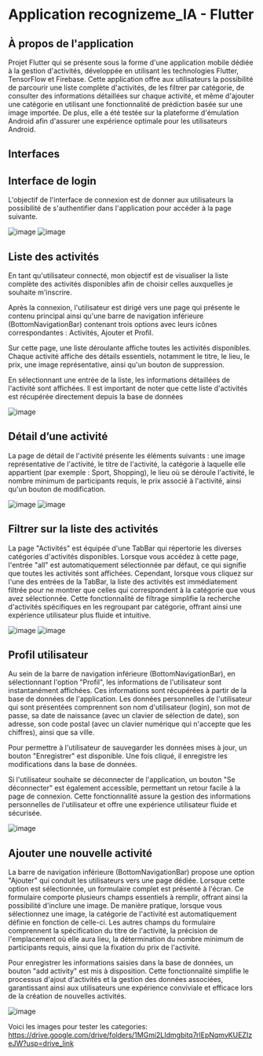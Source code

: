 # Application recognizeme_IA - Flutter
## À propos de l'application

Projet Flutter qui se présente sous la forme d'une application mobile dédiée à la gestion d'activités, développée en utilisant les technologies Flutter, TensorFlow et Firebase. Cette application offre aux utilisateurs la possibilité de parcourir une liste complète d'activités, de les filtrer par catégorie, de consulter des informations détaillées sur chaque activité, et même d'ajouter une catégorie en utilisant une fonctionnalité de prédiction basée sur une image importée. De plus, elle a été testée sur la plateforme d'émulation Android afin d'assurer une expérience optimale pour les utilisateurs Android.

## Interfaces
##  Interface de login
L'objectif de l'interface de connexion est de donner aux utilisateurs la possibilité de s'authentifier dans l'application pour accéder à la page suivante. 

![image](https://github.com/MariamBl/recognizeme_ia/assets/86015308/25008ba8-6a1d-490c-9427-05bc44d8875a) ![image](https://github.com/MariamBl/recognizeme_ia/assets/86015308/82f10a9b-2712-40ab-815a-679fd983dfa3)
##  Liste des activités
En tant qu'utilisateur connecté, mon objectif est de visualiser la liste complète des activités disponibles afin de choisir celles auxquelles je souhaite m'inscrire.

Après la connexion, l'utilisateur est dirigé vers une page qui présente le contenu principal ainsi qu'une barre de navigation inférieure (BottomNavigationBar) contenant trois options avec leurs icônes correspondantes : Activités, Ajouter et Profil.

Sur cette page, une liste déroulante affiche toutes les activités disponibles. Chaque activité affiche des détails essentiels, notamment le titre, le lieu, le prix, une image représentative, ainsi qu'un bouton de suppression.

En sélectionnant une entrée de la liste, les informations détaillées de l'activité sont affichées. Il est important de noter que cette liste d'activités est récupérée directement depuis la base de données

![image](https://github.com/MariamBl/recognizeme_ia/assets/86015308/f2987493-bda0-43bb-acf6-da7796c49b01)
##  Détail d’une activité
La page de détail de l'activité présente les éléments suivants : une image représentative de l'activité, le titre de l'activité, la catégorie à laquelle elle appartient (par exemple : Sport, Shopping), le lieu où se déroule l'activité, le nombre minimum de participants requis, le prix associé à l'activité, ainsi qu'un bouton de modification.

![image](https://github.com/MariamBl/recognizeme_ia/assets/86015308/c8cc8992-1aca-4b5d-9094-62a081c7b907) ![image](https://github.com/MariamBl/recognizeme_ia/assets/86015308/22de834b-6f6f-4744-8218-974ba705634f)
##  Filtrer sur la liste des activités
La page "Activités" est équipée d'une TabBar qui répertorie les diverses catégories d'activités disponibles. Lorsque vous accédez à cette page, l'entrée "all" est automatiquement sélectionnée par défaut, ce qui signifie que toutes les activités sont affichées. Cependant, lorsque vous cliquez sur l'une des entrées de la TabBar, la liste des activités est immédiatement filtrée pour ne montrer que celles qui correspondent à la catégorie que vous avez sélectionnée. Cette fonctionnalité de filtrage simplifie la recherche d'activités spécifiques en les regroupant par catégorie, offrant ainsi une expérience utilisateur plus fluide et intuitive.

![image](https://github.com/MariamBl/recognizeme_ia/assets/86015308/b0832783-c27c-4624-ab85-4b73e396f5ee) ![image](https://github.com/MariamBl/recognizeme_ia/assets/86015308/01e944d1-c6d5-4607-8b17-afc3e436b061)
##  Profil utilisateur
Au sein de la barre de navigation inférieure (BottomNavigationBar), en sélectionnant l'option "Profil", les informations de l'utilisateur sont instantanément affichées. Ces informations sont récupérées à partir de la base de données de l'application. Les données personnelles de l'utilisateur qui sont présentées comprennent son nom d'utilisateur (login), son mot de passe, sa date de naissance (avec un clavier de sélection de date), son adresse, son code postal (avec un clavier numérique qui n'accepte que les chiffres), ainsi que sa ville.

Pour permettre à l'utilisateur de sauvegarder les données mises à jour, un bouton "Enregistrer" est disponible. Une fois cliqué, il enregistre les modifications dans la base de données.

Si l'utilisateur souhaite se déconnecter de l'application, un bouton "Se déconnecter" est également accessible, permettant un retour facile à la page de connexion. Cette fonctionnalité assure la gestion des informations personnelles de l'utilisateur et offre une expérience utilisateur fluide et sécurisée.

![image](https://github.com/MariamBl/recognizeme_ia/assets/86015308/5ec7680f-4750-4e93-be94-f5e444212d7c)
##  Ajouter une nouvelle activité
La barre de navigation inférieure (BottomNavigationBar) propose une option "Ajouter" qui conduit les utilisateurs vers une page dédiée. Lorsque cette option est sélectionnée, un formulaire complet est présenté à l'écran. Ce formulaire comporte plusieurs champs essentiels à remplir, offrant ainsi la possibilité d'inclure une image. De manière pratique, lorsque vous sélectionnez une image, la catégorie de l'activité est automatiquement définie en fonction de celle-ci. Les autres champs du formulaire comprennent la spécification du titre de l'activité, la précision de l'emplacement où elle aura lieu, la détermination du nombre minimum de participants requis, ainsi que la fixation du prix de l'activité.

Pour enregistrer les informations saisies dans la base de données, un bouton "add activity" est mis à disposition. Cette fonctionnalité simplifie le processus d'ajout d'activités et la gestion des données associées, garantissant ainsi aux utilisateurs une expérience conviviale et efficace lors de la création de nouvelles activités.

![image](https://github.com/MariamBl/recognizeme_ia/assets/86015308/a8ffc1e3-20d8-4446-8978-99761e7656f6)

Voici les images pour tester les categories:
https://drive.google.com/drive/folders/1MGmi2LIdmgbitq7rlEpNqmvKUEZIzeJW?usp=drive_link
